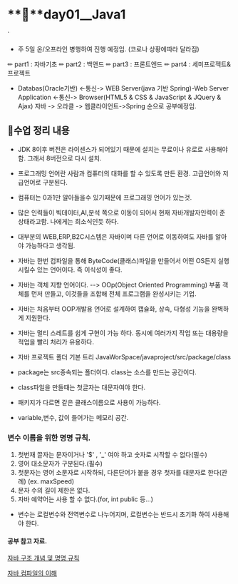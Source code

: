 # **📢**day01__Java1

`

- 주 5일 온/오프라인 병행하여 진행 예정임. (코로나 상황에따라 달라짐)

✏ part1 : 자바기초
✏ part2 : 백앤드
✏ part3 : 프론트엔드
✏ part4 : 세미프로젝트&프로젝트

 

- Databas(Oracle기반) <-통신-> WEB Server(java 기반 Spring)-Web Server Application <-통신-> Browser(HTML5 & CSS & JavaScript & JQuery & Ajax)
  자바 -> 오라클 -> 웹클라이언트->Spring 순으로 공부예정임. 

 

## **📌수업 정리 내용**

- JDK 8이후 버전은 라이센스가 되어있기 때문에 설치는 무료이나 유로로 사용해야함. 그래서 8버전으로 다시 설치.

- 프로그래밍 언어란 사람과 컴퓨터의 대화를 할 수 있도록 만든 환경. 고급언어와 저급언어로 구분된다.

- 컴퓨터는 0과1만 알아들을수 있기때문에 프로그래밍 언어가 있는것.

- 많은 인력들이 빅데이터,AI,분석 쪽으로 이동이 되어서 현재 자바개발자인력이 준 상태라고함. 나에게는 희소식인듯 하다.

- 대부분의 WEB,ERP,B2C시스템은 자바이며 다른 언어로 이동하여도 자바를 알아야 가능하다고 생각됨.

- 자바는 한번 컴파일을 통해 ByteCode(클래스)파일을 만들어서 어떤 OS든지 실행 시킬수 있는 언어이다. 즉 이식성이 좋다.

- 자바는 객체 지향 언어이다. --> OOp(Object Oriented Programming) 부품 객체를 먼저 만들고, 이것들을 조합해 전체 프로그램을 완성시키는 기업.

- 자바는 처음부터 OOP개발용 언어로 설계하여 캡슐화, 상속, 다형성 기능을 완벽하게 지원한다.

- 자바는 멀티 스레트를 쉽게 구현이 가능 하다. 동시에 여러가지 작업 또는 대용량을 적업을 빨리 처리가 유용하다.

- 자바 프로젝트 폴더 기본 트리 JavaWorSpace/javaproject/src/package/class

- package는 src종속되는 폴더이다. class는 소스를 만드는 공간이다.

- class파일을 만들때는 첫글자는 대문자여야 한다. 

- 패키지가 다르면 같은 클래스이름으로 사용이 가능하다. 

- variable,변수, 값이 들어가는 메모리 공간.

  

### 변수 이름을 위한 명명 규칙.

1. 첫번재 끌자는 문자이거나 '$' , '_' 여야 하고 숫자로 시작할 수 없다(필수)
2. 영어 대소문자가 구분된다.(필수)
3. 첫문자는 영어 소문자로 시작하되, 다른단어가 붙을 경우 첫자를 대문자로 한다(관례) (ex. maxSpeed)
4. 문자 수의 길이 제한은 없다.
5. 자바 예약어는 사용 할 수 없다.(for, int public 등...)

 

- 변수는 로컬변수와 전역변수로 나누어지며, 로컬변수는 반드시 초기화 하여 사용해야 한다.

 

 

#### 공부 참고 자료.

[자바 구조 개념 및 명명 규칙](https://boyboy94.tistory.com/13)

[자바 컴파일의 이해](https://boyboy94.tistory.com/20?category=904648 )

